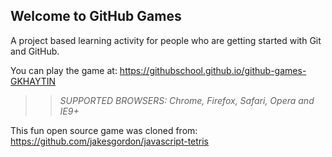 ## Welcome to GitHub Games

A project based learning activity for people who are getting started with Git and GitHub.

You can play the game at: https://githubschool.github.io/github-games-GKHAYTIN

>> _*SUPPORTED BROWSERS*: Chrome, Firefox, Safari, Opera and IE9+_

This fun open source game was cloned from: https://github.com/jakesgordon/javascript-tetris
